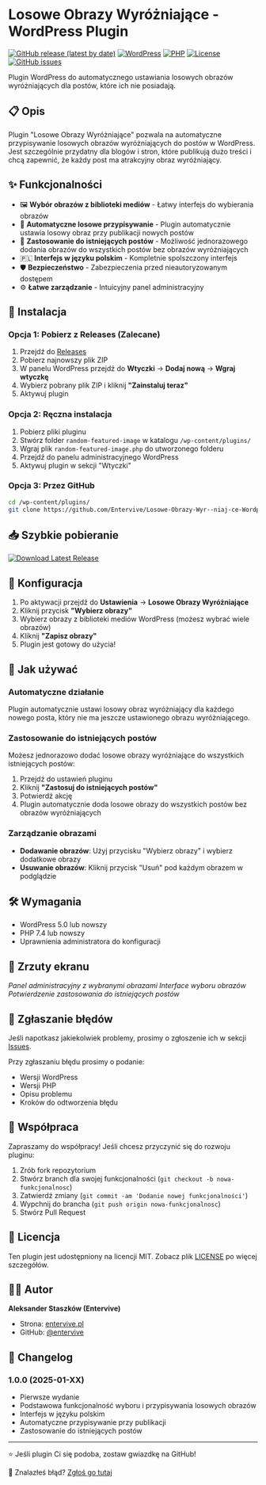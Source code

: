 # Losowe Obrazy Wyróżniające - WordPress Plugin

[![GitHub release (latest by date)](https://img.shields.io/github/v/release/Entervive/Losowe-Obrazy-Wyr--niaj-ce-Wordpress?style=flat-square)](https://github.com/Entervive/Losowe-Obrazy-Wyr--niaj-ce-Wordpress/releases)
[![WordPress](https://img.shields.io/badge/WordPress-5.0+-blue?style=flat-square&logo=wordpress)](https://wordpress.org/)
[![PHP](https://img.shields.io/badge/PHP-7.4+-purple?style=flat-square&logo=php)](https://php.net/)
[![License](https://img.shields.io/github/license/Entervive/Losowe-Obrazy-Wyr--niaj-ce-Wordpress?style=flat-square)](LICENSE)
[![GitHub issues](https://img.shields.io/github/issues/Entervive/Losowe-Obrazy-Wyr--niaj-ce-Wordpress?style=flat-square)](https://github.com/Entervive/Losowe-Obrazy-Wyr--niaj-ce-Wordpress/issues)

Plugin WordPress do automatycznego ustawiania losowych obrazów wyróżniających dla postów, które ich nie posiadają.

## 📋 Opis

Plugin "Losowe Obrazy Wyróżniające" pozwala na automatyczne przypisywanie losowych obrazów wyróżniających do postów w WordPress. Jest szczególnie przydatny dla blogów i stron, które publikują dużo treści i chcą zapewnić, że każdy post ma atrakcyjny obraz wyróżniający.

## ✨ Funkcjonalności

- 🖼️ **Wybór obrazów z biblioteki mediów** - Łatwy interfejs do wybierania obrazów
- 🎲 **Automatyczne losowe przypisywanie** - Plugin automatycznie ustawia losowy obraz przy publikacji nowych postów
- 🔄 **Zastosowanie do istniejących postów** - Możliwość jednorazowego dodania obrazów do wszystkich postów bez obrazów wyróżniających
- 🇵🇱 **Interfejs w języku polskim** - Kompletnie spolszczony interfejs
- 🛡️ **Bezpieczeństwo** - Zabezpieczenia przed nieautoryzowanym dostępem
- ⚙️ **Łatwe zarządzanie** - Intuicyjny panel administracyjny

## 🚀 Instalacja

### Opcja 1: Pobierz z Releases (Zalecane)

1. Przejdź do [Releases](https://github.com/Entervive/Losowe-Obrazy-Wyr--niaj-ce-Wordpress/releases)
2. Pobierz najnowszy plik ZIP
3. W panelu WordPress przejdź do **Wtyczki** → **Dodaj nową** → **Wgraj wtyczkę**
4. Wybierz pobrany plik ZIP i kliknij **"Zainstaluj teraz"**
5. Aktywuj plugin

### Opcja 2: Ręczna instalacja

1. Pobierz pliki pluginu
2. Stwórz folder `random-featured-image` w katalogu `/wp-content/plugins/`
3. Wgraj plik `random-featured-image.php` do utworzonego folderu
4. Przejdź do panelu administracyjnego WordPress
5. Aktywuj plugin w sekcji "Wtyczki"

### Opcja 3: Przez GitHub

```bash
cd /wp-content/plugins/
git clone https://github.com/Entervive/Losowe-Obrazy-Wyr--niaj-ce-Wordpress.git
```

## 📥 Szybkie pobieranie

[![Download Latest Release](https://img.shields.io/badge/Download-Latest%20Release-success?style=for-the-badge&logo=download)](https://github.com/Entervive/Losowe-Obrazy-Wyr--niaj-ce-Wordpress/releases/latest/download/random-featured-image.zip)

## 🔧 Konfiguracja

1. Po aktywacji przejdź do **Ustawienia** → **Losowe Obrazy Wyróżniające**
2. Kliknij przycisk **"Wybierz obrazy"**
3. Wybierz obrazy z biblioteki mediów WordPress (możesz wybrać wiele obrazów)
4. Kliknij **"Zapisz obrazy"**
5. Plugin jest gotowy do użycia!

## 📖 Jak używać

### Automatyczne działanie

Plugin automatycznie ustawi losowy obraz wyróżniający dla każdego nowego posta, który nie ma jeszcze ustawionego obrazu wyróżniającego.

### Zastosowanie do istniejących postów

Możesz jednorazowo dodać losowe obrazy wyróżniające do wszystkich istniejących postów:

1. Przejdź do ustawień pluginu
2. Kliknij **"Zastosuj do istniejących postów"**
3. Potwierdź akcję
4. Plugin automatycznie doda losowe obrazy do wszystkich postów bez obrazów wyróżniających

### Zarządzanie obrazami

- **Dodawanie obrazów**: Użyj przycisku "Wybierz obrazy" i wybierz dodatkowe obrazy
- **Usuwanie obrazów**: Kliknij przycisk "Usuń" pod każdym obrazem w podglądzie

## 🛠️ Wymagania

- WordPress 5.0 lub nowszy
- PHP 7.4 lub nowszy
- Uprawnienia administratora do konfiguracji

## 📱 Zrzuty ekranu

_Panel administracyjny z wybranymi obrazami_
_Interface wyboru obrazów_
_Potwierdzenie zastosowania do istniejących postów_

## 🐛 Zgłaszanie błędów

Jeśli napotkasz jakiekolwiek problemy, prosimy o zgłoszenie ich w sekcji [Issues](https://github.com/Entervive/Losowe-Obrazy-Wyr--niaj-ce-Wordpress/issues).

Przy zgłaszaniu błędu prosimy o podanie:

- Wersji WordPress
- Wersji PHP
- Opisu problemu
- Kroków do odtworzenia błędu

## 🤝 Współpraca

Zapraszamy do współpracy! Jeśli chcesz przyczynić się do rozwoju pluginu:

1. Zrób fork repozytorium
2. Stwórz branch dla swojej funkcjonalności (`git checkout -b nowa-funkcjonalnosc`)
3. Zatwierdź zmiany (`git commit -am 'Dodanie nowej funkcjonalności'`)
4. Wypchnij do brancha (`git push origin nowa-funkcjonalnosc`)
5. Stwórz Pull Request

## 📜 Licencja

Ten plugin jest udostępniony na licencji MIT. Zobacz plik [LICENSE](LICENSE) po więcej szczegółów.

## 👨‍💻 Autor

**Aleksander Staszków (Entervive)**

- Strona: [entervive.pl](https://entervive.pl)
- GitHub: [@entervive](https://github.com/entervive)

## 📝 Changelog

### 1.0.0 (2025-01-XX)

- Pierwsze wydanie
- Podstawowa funkcjonalność wyboru i przypisywania losowych obrazów
- Interfejs w języku polskim
- Automatyczne przypisywanie przy publikacji
- Zastosowanie do istniejących postów

---

⭐ Jeśli plugin Ci się podoba, zostaw gwiazdkę na GitHub!

🐞 Znalazłeś błąd? [Zgłoś go tutaj](https://github.com/Entervive/Losowe-Obrazy-Wyr--niaj-ce-Wordpress/issues)
